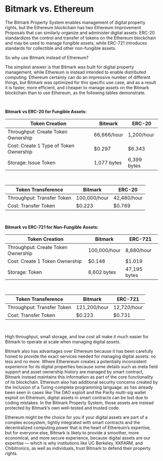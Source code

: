 # Bitmark vs. Ethereum

The Bitmark Property System enables management of digital property rights, but the Ethereum blockchain has two Ethereum Improvement Proposals that can similarly organize and administer digital assets: ERC-20 standardizes the control and transfer of tokens on the Ethereum blockchain and may be used to manage fungible assets; while ERC-721 introduces standards for collectible and other non-fungible assets.

So why use Bitmark instead of Ethereum?


The simplest answer is that Bitmark was built for digital property management, while Ethereum is instead intended to enable distributed computing. Ethereum certainly can do an impressive number of different things, but Bitmark was optimized for this specific use case, and as a result  it is faster, more efficient, and cheaper to manage assets on the Bitmark blockchain than to use Ethereum, as the following tables demonstrate.

<br>

**Bitmark vs ERC-20 for Fungible Assets:**

| Token Creation | Bitmark | ERC-20 |
|----------------|---------|--------|
| Throughput: Create Token Ownership     | 66,666/hour   | 1,200/hour
| Cost: Create 1 Type of Token Ownership | $0.297        | $6.343
| Storage: Issue Token                   | 1,077 bytes   | 6,399 bytes

<br>

| Token Transference | Bitmark | ERC-20 |
|--------------------|---------|--------|
| Throughput: Transfer Token             | 100,000/hour  | 42,480/hour
| Cost: Transfer Token                   | $0.223        | $0.769

<br>

**Bitmark vs ERC-721 for Non-Fungible Assets:**


| Token Creation | Bitmark | ERC-721 |
|----------------|---------|---------|
| Throughput: Create Token Ownership     | 100,000/hour  | 8,880/hour
| Cost: Create 1 Token Ownership         | $0.148        | $1.019
| Storage: Token                         | 8,602 bytes   | 47,195 bytes

<br>

| Token Transference | Bitmark | ERC-721 |
|--------------------|---------|---------|
| Throughput: Transfer Token             | 121,200/hour  | 12,720/hour
| Cost: Transfer Token                   | $0.223        | $0.731

<br>

High throughput, small storage, and low cost all make it much easier for Bitmark to operate at scale when managing digital assets.

Bitmark also has advantages over Ethereum because it has been carefully honed to provide the exact services needed for managing digital assets: no less and no more. Where Etherereum creates a potentially inconsistent experience for its digital properties because some details such as meta field support and asset ownership history are managed by smart contract, Bitmark instead maintains this information as part of the core functionality of its blockchain. Ethereum also has additional security concerns created by the inclusion of a Turing-complete programming language: as has already been seen in cases like The DAO exploit and the Parity multi-sig wallet exploit on Ethereum, digital assets in smart contracts can be lost due to coding mistakes. In the Bitmark Property System, those assets are instead protected by Bitmark’s own well-tested and trusted code.

Ethereum might be the choice for you if your digital assets are part of a complex ecosystem, tightly integrated with smart contracts and the decentralized computing power that is the heart of Ethereum’s expertise, but for everyone else, Bitmark is likely to provide a smoother, more economical, and more secure experience, because digital assets are our expertise — which is why institutions like UC Berkeley, KKFARM, and Chibitronics, as well as individuals, trust Bitmark to defend their property rights.
